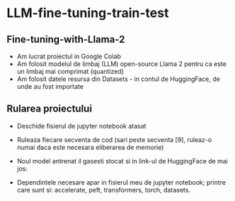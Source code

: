 # LLM-fine-tuning-train-test

## Fine-tuning-with-Llama-2

-   Am lucrat proiectul in Google Colab
-   Am folosit modelul de limbaj (LLM) open-source Llama 2 pentru ca este un limbaj mai comprimat (quantized)
-   Am folosit datele resursa din Datasets - in contul de HuggingFace, de unde au fost importate

## Rularea proiectului

-   Deschide fisierul de jupyter notebook atasat
-   Ruleaza fiecare secventa de cod (sari peste secventa [9], ruleaz-o numai daca este necesara eliberarea de memorie)
-   Noul model antrenat il gasesti stocat si in link-ul de HuggingFace de mai jos:

-   Dependintele necesare apar in fisierul meu de jupyter notebook; printre care sunt si: accelerate, peft, transformers, torch, datasets.
